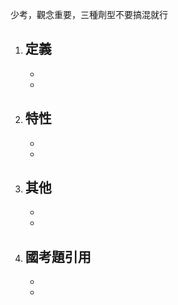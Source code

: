 少考，觀念重要，三種劑型不要搞混就行
1. **定義**
	- 
	- 
	- 
2. **特性**
	- 
	- 
	- 
3. **其他**
	- 
	- 
	- 
4. **國考題引用**
	- 
	- 
	- 